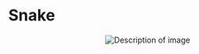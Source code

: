 # Snake
<div style="text-align:center">
    <img src="https://github.com/szef-2002/Snake/assets/154281061/bff96eab-f7c7-4f48-bce0-6289e5a3b9f2" alt="Description of image">
</div>
